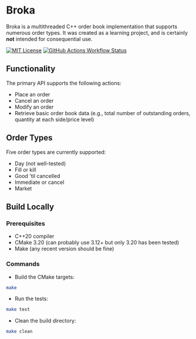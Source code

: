 # Broka

Broka is a multithreaded C++ order book implementation that supports numerous order types. It was created as a learning project, and is certainly **not** intended for consequential use.

[![MIT License](https://img.shields.io/badge/License-MIT-green.svg)](https://github.com/smercer10/broka/blob/main/LICENSE)
[![GitHub Actions Workflow Status](https://img.shields.io/github/actions/workflow/status/smercer10/broka/ci.yml?label=CI)](https://github.com/smercer10/broka/actions/workflows/ci.yml)

## Functionality

The primary API supports the following actions:

- Place an order
- Cancel an order
- Modify an order
- Retrieve basic order book data (e.g., total number of outstanding orders, quantity at each side/price level)

## Order Types

Five order types are currently supported:

- Day (not well-tested)
- Fill or kill
- Good 'til cancelled
- Immediate or cancel
- Market

## Build Locally

### Prerequisites

- C++20 compiler
- CMake 3.20 (can probably use 3.12+ but only 3.20 has been tested)
- Make (any recent version should be fine)

### Commands

- Build the CMake targets:

```bash
make
```

- Run the tests:

```bash
make test
```

- Clean the build directory:

```bash
make clean
```
